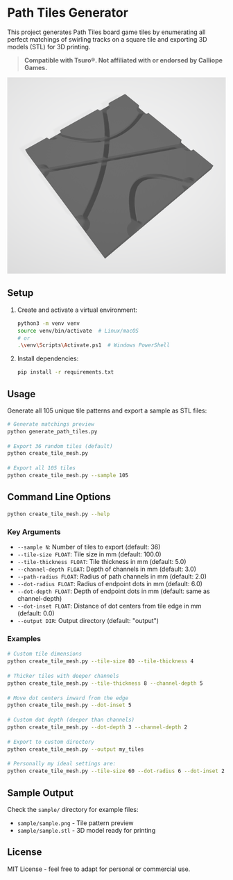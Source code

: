 # Path Tiles Generator

This project generates Path Tiles board game tiles by enumerating all perfect matchings of swirling tracks on a square tile and exporting 3D models (STL) for 3D printing.

> **Compatible with Tsuro®. Not affiliated with or endorsed by Calliope Games.**

![Sample Tile Pattern](sample/sample.png)

## Setup

1. Create and activate a virtual environment:

   ```bash
   python3 -m venv venv
   source venv/bin/activate  # Linux/macOS
   # or
   .\venv\Scripts\Activate.ps1  # Windows PowerShell
   ```

2. Install dependencies:
   ```bash
   pip install -r requirements.txt
   ```

## Usage

Generate all 105 unique tile patterns and export a sample as STL files:

```bash
# Generate matchings preview
python generate_path_tiles.py

# Export 36 random tiles (default)
python create_tile_mesh.py

# Export all 105 tiles
python create_tile_mesh.py --sample 105
```

## Command Line Options

```bash
python create_tile_mesh.py --help
```

### Key Arguments

- `--sample N`: Number of tiles to export (default: 36)
- `--tile-size FLOAT`: Tile size in mm (default: 100.0)
- `--tile-thickness FLOAT`: Tile thickness in mm (default: 5.0)
- `--channel-depth FLOAT`: Depth of channels in mm (default: 3.0)
- `--path-radius FLOAT`: Radius of path channels in mm (default: 2.0)
- `--dot-radius FLOAT`: Radius of endpoint dots in mm (default: 6.0)
- `--dot-depth FLOAT`: Depth of endpoint dots in mm (default: same as channel-depth)
- `--dot-inset FLOAT`: Distance of dot centers from tile edge in mm (default: 0.0)
- `--output DIR`: Output directory (default: "output")

### Examples

```bash
# Custom tile dimensions
python create_tile_mesh.py --tile-size 80 --tile-thickness 4

# Thicker tiles with deeper channels
python create_tile_mesh.py --tile-thickness 8 --channel-depth 5

# Move dot centers inward from the edge
python create_tile_mesh.py --dot-inset 5

# Custom dot depth (deeper than channels)
python create_tile_mesh.py --dot-depth 3 --channel-depth 2

# Export to custom directory
python create_tile_mesh.py --output my_tiles

# Personally my ideal settings are:
python create_tile_mesh.py --tile-size 60 --dot-radius 6 --dot-inset 2 --channel-depth 2 --dot-inset 3
```

## Sample Output

Check the `sample/` directory for example files:

- `sample/sample.png` - Tile pattern preview
- `sample/sample.stl` - 3D model ready for printing

## License

MIT License - feel free to adapt for personal or commercial use.

